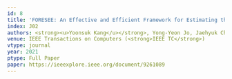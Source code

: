 ```yaml
---
id: 8
title: 'FORESEE: An Effective and Efficient Framework for Estimating the Execution Times of IO Traces on the SSD'
index: J02
authors: <strong><u>Yoonsuk Kang</u></strong>, Yong-Yeon Jo, Jaehyuk Cha, Wan D. Bae, Wonjun Lee, and Sang-Wook Kim
venue: IEEE Transactions on Computers (<strong>IEEE TC</strong>)
vtype: journal
year: 2021
ptype: Full Paper
paper: https://ieeexplore.ieee.org/document/9261089
---
```


